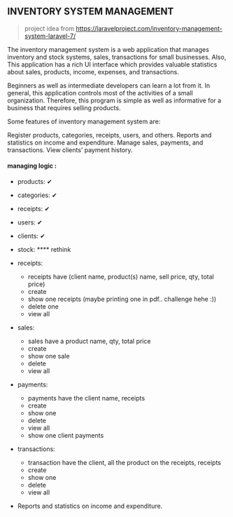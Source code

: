 ## INVENTORY SYSTEM MANAGEMENT

> project idea from https://laravelproject.com/inventory-management-system-laravel-7/

The inventory management system is a web application that manages inventory and stock systems, sales, transactions for small businesses. Also, This application has a rich UI interface which provides valuable statistics about sales, products, income, expenses, and transactions.

Beginners as well as intermediate developers can learn a lot from it. In general, this application controls most of the activities of a small organization. Therefore, this program is simple as well as informative for a business that requires selling products.

Some features of inventory management system are:

Register products, categories, receipts, users, and others.
Reports and statistics on income and expenditure.
Manage sales, payments, and transactions.
View clients’ payment history.

#### managing logic :
- products: ✔
- categories: ✔
- receipts: ✔
- users: ✔
- clients: ✔

- stock:
    **** rethink

- receipts:
    * receipts have (client name, product(s) name, sell price, qty, total price)
    - create
    - show one receipts (maybe printing one in pdf.. challenge hehe :))
    - delete one
    - view all

- sales:
    * sales have a product name, qty, total price
    - create
    - show one sale
    - delete
    - view all

- payments:
    * payments have the client name, receipts
    - create
    - show one
    - delete
    - view all
    - show one client payments

- transactions:
    * transaction have the client, all the product on the receipts, receipts
    - create
    - show one
    - delete
    - view all

- Reports and statistics on income and expenditure.
